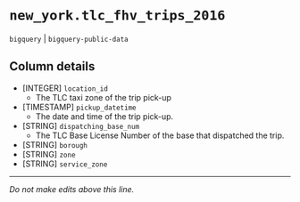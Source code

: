 # `new_york.tlc_fhv_trips_2016`
`bigquery` | `bigquery-public-data`

## Column details
* [INTEGER]   `location_id`
  - The TLC taxi zone of the trip pick-up
* [TIMESTAMP] `pickup_datetime`
  - The date and time of the trip pick-up.
* [STRING]    `dispatching_base_num`
  - The TLC Base License Number of the base that dispatched the trip.
* [STRING]    `borough`
* [STRING]    `zone`
* [STRING]    `service_zone`

-------------------------------------------------------------------------------
*Do not make edits above this line.*
